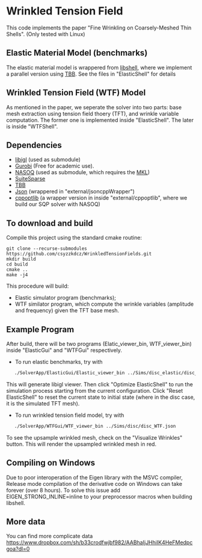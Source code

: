 # Wrinkled Tension Field

This code implements the paper "Fine Wrinkling on Coarsely-Meshed Thin Shells". (Only tested with Linux)

## Elastic Material Model (benchmarks)

The elastic material model is wrappered from [libshell](https://github.com/evouga/libshell), where we implement a parallel version using [TBB](https://github.com/wjakob/tbb). See the files in "ElasticShell" for details

## Wrinkled Tension Field (WTF) Model

As mentioned in the paper, we seperate the solver into two parts: base mesh extraction using tension field thoery (TFT), and wrinkle variable computation. The former one is implemented inside "ElasticShell". The later is inside "WTFShell".

## Dependencies
- [libigl](https://libigl.github.io/) (used as submodule)
- [Gurobi](https://www.gurobi.com/downloads/?campaignid=193283256&adgroupid=51266130904&creative=419644944624&keyword=gurobi&matchtype=p&gclid=Cj0KCQjwit_8BRCoARIsAIx3Rj6JdxrDRsUeWNRjj8ABmFg40kehVwvHoTsi28UxLeOqa8GhYTQU9usaAucxEALw_wcB) (Free for academic use).
- [NASOQ](https://nasoq.github.io/) (used as submodule, which requires the [MKL](https://www.intel.com/content/www/us/en/develop/documentation/get-started-with-mkl-for-dpcpp/top.html))
- [SuiteSparse](https://people.engr.tamu.edu/davis/suitesparse.html)
- [TBB](https://github.com/wjakob/tbb)
- [Json](https://github.com/open-source-parsers/jsoncpp) (wrappered in "external/jsoncppWrapper")
- [cppoptlib](https://github.com/PatWie/CppNumericalSolvers/tree/v2/include/cppoptlib) (a wrapper version in inside "external/cppoptlib", where we build our SQP solver with NASOQ)

## To download and build

Compile this project using the standard cmake routine:

    git clone --recurse-submodules https://github.com/csyzzkdcz/WrinkledTensionFields.git
    mkdir build
    cd build
    cmake ..
    make -j4

This procedure will build:
 - Elastic simulator program (benchmarks);
 - WTF similator program, which compute the wrinkle variables (amplitude and frequency) given the TFT base mesh.

## Example Program

After build, there will be two programs (Elatic_viewer_bin, WTF_viewer_bin) inside "ElasticGui" and "WTFGui" respectively.
- To run elastic benchmarks, try with
```bash
   ./SolverApp/ElasticGui/Elastic_viewer_bin ../Sims/disc_elastic/disc_elastic.json
```
  This will generate libigl viewer. Then click "Optimize ElasticShell" to run the simulation process starting from the current configuration. Click "Reset ElasticShell" to reset the current state to initial state (where in the disc case, it is the simulated TFT mesh).
- To run wrinkled tension field model, try with
```bash
   ./SolverApp/WTFGui/WTF_viewer_bin ../Sims/disc/disc_WTF.json
```
To see the upsample wrinkled mesh, check on the "Visualize Wrinkles" button. This will render the upsampled wrinkled mesh in red. 

## Compiling on Windows

Due to poor interoperation of the Eigen library with the MSVC compiler, Release mode compilation of the derivative code on Windows can take forever (over 8 hours). To solve this issue add EIGEN_STRONG_INLINE=inline to your preprocessor macros when building libshell.

## More data

You can find more complicate data https://www.dropbox.com/sh/b33crodfwjbf982/AABhaIjJHhiIK4HeFMedpcgoa?dl=0